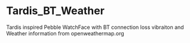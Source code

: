 # Tardis_BT_Weather

Tardis inspired Pebble WatchFace with BT connection loss vibraiton and Weather information from openweathermap.org
